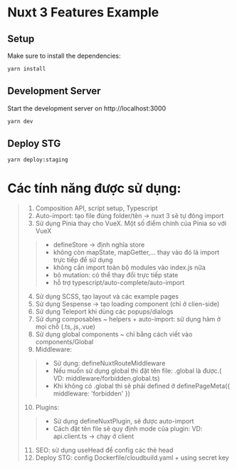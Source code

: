 # Nuxt 3 Features Example

## Setup

Make sure to install the dependencies:

```bash
yarn install
```

## Development Server

Start the development server on http://localhost:3000

```bash
yarn dev
```

## Deploy STG

```bash
yarn deploy:staging
```
 
# Các tính năng được sử dụng:
> 1. Composition API, script setup, Typescript
> 2. Auto-import: tạo file đúng folder/tên -> nuxt 3 sẽ tự đông import
> 3. Sử dụng Pinia thay cho VueX. Một số điểm chính của Pinia so với VueX
>> - defineStore -> định nghĩa store
>> - không còn mapState, mapGetter,... thay vào đó là import trực tiếp để sử dụng
>> - không cần import toàn bộ modules vào index.js nữa
>> - bỏ mutation: có thể thay đổi trực tiếp state
>> - hỗ trợ typescript/auto-complete/auto-import
> 4. Sử dụng SCSS, tạo layout và các example pages
> 5. Sử dụng Sespense -> tạo loading component (chỉ ở clien-side)
> 6. Sử dụng Teleport khi dùng các popups/dialogs
> 7. Sử dụng composables ~ helpers + auto-import: sử dụng hàm ở mọi chỗ (.ts,.js,.vue)
> 8. Sử dụng global components ~ chỉ bằng cách viết vào components/Global
> 9. Middleware:
>> - Sử dụng: defineNuxtRouteMiddleware
>> - Nếu muốn sử dụng global thì đặt tên file: .global là được.( VD: middleware/forbidden.global.ts)
>> - Khi không có .global thì sẽ phải defined ở definePageMeta({ middleware: 'forbidden' })
> 10. Plugins:
>> - Sử dụng defineNuxtPlugin, sẽ được auto-import
>> - Cách đặt tên file sẽ quy định mode của plugin: VD: api.client.ts -> chạy ở client
> 11. SEO: sử dụng useHead để config các thẻ head
> 12. Deploy STG: config Dockerfile/cloudbuild.yaml + using secret key


